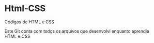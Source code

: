 # Html-CSS
 
Códigos de HTML e CSS

Este Git conta com todos os arquivos que desenvolvi enquanto aprendia HTML e CSS
